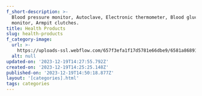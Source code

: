 ```yaml
---
f_short-description: >-
  Blood pressure monitor, Autoclave, Electronic thermometer, Blood glucose
  monitor, Armpit clutches.
title: Health Products
slug: health-products
f_category-image:
  url: >-
    https://uploads-ssl.webflow.com/657f3efa1f17d5781e66dbe9/6581a8689195381bfca77adf_medical-devices-hospital.jpg
  alt: null
updated-on: '2023-12-19T14:27:55.792Z'
created-on: '2023-12-19T14:25:25.148Z'
published-on: '2023-12-19T14:50:18.877Z'
layout: '[categories].html'
tags: categories
---
```



